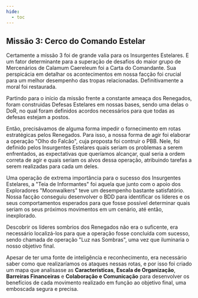 ```yaml
---
hide:
  - toc
---
```


## Missão 3: Cerco do Comando Estelar

Certamente a missão 3 foi de grande valia para os Insurgentes Estelares. E um fator determinante para a superação de desafios do maior grupo de Mercenários de Calamum Caereleum foi a Carta do Comandante. Sua perspicácia em detalhar os acontecimentos em nossa facção foi crucial para um melhor desempenho das tropas relacionadas. Definitivamente a moral foi restaurada.

Partindo para o início da missão frente a constante ameaça dos Renegados, foram construidas Defesas Estelares em nossas bases, sendo uma delas o DoR, no qual foram definidos acordos necessários para que todas as defesas estejam a postos.

Então, precisávamos de alguma forma impedir o fornecimento em rotas estratégicas pelos Renegados. Para isso, a nossa forma de agir foi elaborar a operação "Olho do Falcão", cuja proposta foi contruir o PBB. Nele, foi definido pelos Insurgentes Estelares quais seriam os problemas a serem enfrentados, as expectativas que queríamos alcançar, qual seria a ordem correta de agir e quais seriam os alvos dessa operação, atribuindo tarefas a serem realizadas para cada um deles. 

Uma operação de extrema importância para o sucesso dos Insurgentes Estelares, a "Teia de Informantes" foi aquela que junto com o apoio dos Exploradores "Moonwalkers" teve um desempenho bastante satisfatório. Nossa facção conseguiu desenvolver o BDD para identificar os líderes e os seus comportamentos esperados para que fosse possível determinar quais seriam os seus próximos movimentos em um cenário, até então, inexplorado.

Descobrir os líderes sombrios dos Renegados não era o suficente, era necessário localizá-los para que a operação fosse concluída com sucesso, sendo chamada de operação "Luz nas Sombras", uma vez que iluminaria o nosso objetivo final.

Apesar de ter uma fonte de inteligência e reconhecimento, era necessário saber como que realizaríamos os ataques nessas rotas, e por isso foi criado um mapa que analisasse as __Características__, __Escala de Organização__, __Barreiras Financeiras__ e __Colaboração e Comunicação__ para desenvolver os benefícios de cada movimento realizado em função ao objetivo final, uma emboscada segura e precisa.
 

